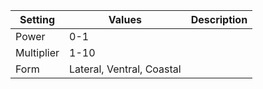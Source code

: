 |Setting|Values|Description|
|-------|------|-----------|
|Power|0-1||
|Multiplier|1-10||
|Form|Lateral, Ventral, Coastal||
